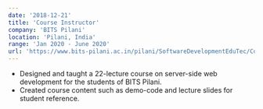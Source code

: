 ```yaml
---
date: '2018-12-21'
title: 'Course Instructor'
company: 'BITS Pilani'
location: 'Pilani, India'
range: 'Jan 2020 - June 2020'
url: 'https://www.bits-pilani.ac.in/pilani/SoftwareDevelopmentEduTec/Courses'
---
```


- Designed and taught a 22-lecture course on server-side web development for the students of BITS Pilani.
- Created course content such as demo-code and lecture slides for student reference.
